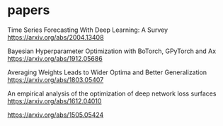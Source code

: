 # papers

Time Series Forecasting With Deep Learning: A Survey \
https://arxiv.org/abs/2004.13408

Bayesian Hyperparameter Optimization with BoTorch, GPyTorch and Ax \
https://arxiv.org/abs/1912.05686

Averaging Weights Leads to Wider Optima and Better Generalization \
https://arxiv.org/abs/1803.05407

An empirical analysis of the optimization of deep network loss surfaces \
https://arxiv.org/abs/1612.04010

https://arxiv.org/abs/1505.05424 
